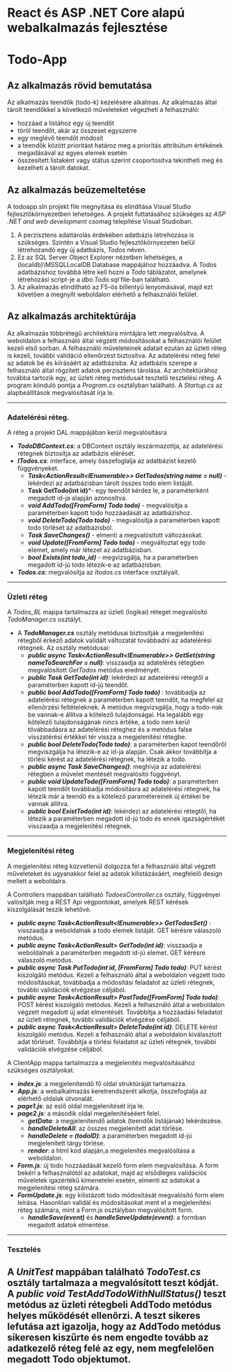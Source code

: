 # React és ASP .NET Core alapú webalkalmazás fejlesztése
# Todo-App

## Az alkalmazás rövid bemutatása
Az alkalmazás teendők (todo-k) kezelésére alkalmas. Az alkalmazás által tárolt teendőkkel a következő műveleteket végezheti a felhasználó:
- hozzáad a listához egy új teendőt
- töröl teendőt, akár az összeset egyszerre
- egy meglévő teendőt módosít
- a teendők között prioritást határoz meg a prioritás attribútum értékének megadásával az egyes elemek esetén
- összesített listaként vagy státus szerint csoportosítva tekintheti meg és kezelheti a tárolt datokat.

## Az alkalmazás beüzemeltetése
A todoapp.sln projekt file megnyitása és elindítása Visual Studio fejlesztőkörnyezetben lehetséges. A projekt futtatásához szükséges az *ASP .NET and web development* csomag telepítése Visual Studioban.
1. A perzisztens adattárolás érdekében adatbázis létrehozása is szükséges. Szintén a Visual Studio fejlesztőkörnyezeten belül létrehozandó egy új adatbázis, *Todos* néven. 
2. Ez az SQL Server Object Explorer nézetben lehetséges, a (localdb)\MSSQLLocalDB Database mappájához hozzáadva. A *Todos* adatbázishoz továbbá létre kell hozni a *Todo* táblázatot, amelynek létrehozási script-je a *dbo.Todo.sql* file-ban található.
3. Az alkalmazás elindítható az F5-ös billentyű lenyomásával, majd ezt követően a megnyílt weboldalon elérhető a felhasználói felület.
## Az alkalmazás architektúrája
Az alkalmazás többrétegű architektúra mintájára lett megvalósítva. 
A weboldalon a felhasználó által végzett módosításokat a felhasználói felület kezeli első sorban. A felhasználó műveleteinek adatait ezután az üzleti réteg is kezeli, további validáció ellenőrzést biztosítva. Az adatelérési réteg felel az adatok be és kiírásáért az adatbázisba.
Az adatbázis szerepe a felhasználó által rögzített adatok perzisztens tárolása.
Az architektúrához továbbá tartozik egy, az üzleti réteg metódusait tesztelő tesztelési réteg.
A program kiinduló pontja a *Program.cs* osztályban található.
A *Startup.cs* az alapbeállítások megvalósítását írja le.

---
### Adatelérési réteg. 
A  réteg a projekt DAL mappájában kerül megvalósításra
- ***TodoDBContext.cs***: a DBContext osztály leszármazottja, az adatelérési rétegnek biztosítja az adatbázis elérését.
- ***ITodos.cs***: interface, amely összefoglalja az adatbázist kezelő függvényeket. 
    - ***Task<ActionResult<IEnumerable<Todo>>> GetTodos(string name = null)*** - lekérdezi az adatbázisban tárolt összes todo elem listáját.
    - **Task<Todo> GetTodo(int id)***- egy teendőt kérdez le, a paraméterként megadott id-ja alapján azonosítva.
    - ***void AddTodo([FromForm] Todo todo)*** - megvalósítja a paraméterben kapott todo hozzáadását az  adatbázishoz.
    - ***void DeleteTodo(Todo todo)*** - megvalósítja a paraméterben kapott todo törlését az adatbázisból.
    - ***Task<int> SaveChanges()*** - elmenti a megvalósított változásokat.
    - ***void Update([FromForm] Todo todo)*** - megváltoztat egy todo elemet, amely már létezet az adatbázisban.
    - ***bool Exists(int todo_id)*** - megvizsgálja, ha a paraméterben megadott id-jú todo létezik-e az adatbázisban.
- ***Todos.cs***: megvalósítja az *Itodos.cs* interface osztályait.
---
### Üzleti réteg
A *Todos_BL* mappa tartalmazza az üzleti (logikai) réteget megvalósító *TodoManager.cs* osztályt.
- A ***TodoManager.cs*** osztály metódusai biztosítják a megjelenítési rétegből érkező adatok validált változatát továbbadni az adatelérési rétegnek. Az osztály metódusai:
    - ***public async Task<ActionResult<IEnumerable<Todo>>> GetSet(string nameToSearchFor = null)***:  visszaadja az adatelérés rétegben megvalósított *GetTodos* metódus eredményét.
    - ***public  Task<Todo> GetTodo(int id)***: lekérdezi az adatelérési rétegtől a paraméterben kapott id-jú teendőt.
    - ***public bool AddTodo([FromForm] Todo todo)*** : továbbadja az adatelérési rétegnek a paraméterben kapott teendőt, ha megfelel az ellenőrzési feltételeknek. A metódus megvizsgálja, hogy a todo-nak be vannak-e állítva a kötelező tulajdonságai. Ha legalább egy kötelező tulajdonságának nincs értéke, a todo nem kerül tövábbadásra az adatelérési réteghez és a metódus false visszatérési értékkel tér vissza a megjelenítési rétegbe.
    -  ***public bool DeleteTodo(Todo todo)***: a paraméterben kapot teendőről megviszgálja ha létezik-e az id-ja alapján. Csak akkor továbbítja a törlési kérést az adatelérési rétegnek, ha létezik a todo.
    -  ***public async Task<int> SaveChanges()***: meghívja az adatelérési rétegben a művelet mentését megvalósító függvényt.
    -  ***public void UpdateTodo([FromForm] Todo todo)***: a paraméterben kapott teendőt továbbadja módosításra az adatelérési rétegnek, ha létezik már a teendő és a kötelező paramétereinek új értékei be vannak állítva. 
    -  ***public bool  ExistTodo(int id)***: lekérdezi az adatelérési rétegtől, ha létezik a paraméterben megadott id-jú todo és ennek igazságértékét visszaadja a megjelenítési rétegnek.
---
### Megjelenítési réteg
A megjelenítési réteg közvetlenül dolgozza fel a felhasználó által végzett műveleteket és ugyanakkor felel az adatok kilistázásáért, megfelelő design mellett a weboldalra. 

A Controllers mappában található *TodoesController.cs* osztály, függvényei valósítják meg a REST Api végpontokat, amelyek REST kérések kiszolgálását teszik lehetővé.
- ***public async Task<ActionResult<IEnumerable<Todo>>> GetTodosSet()*** : visszaadja a weboldalnak a todo elemek listáját. GET kérésre válaszoló metódus.
- ***public async Task<ActionResult<Todo>> GetTodo(int id)***: visszaadja a weboldalnak a paraméterben megadott id-jú elemet. GET kérésre válaszoló metódus.
- ***public async Task<IActionResult> PutTodo(int id, [FromForm] Todo todo)***: PUT kérést kiszolgáló metódus. Kezeli a felhasználó által a weboldalon végzett todo módosításokat, továbbadja a módosítási feladatot az üzleti rétegnek, további validációk elvégzése céljából.
- ***public async Task<ActionResult<Todo>> PostTodo([FromForm] Todo todo)***: POST kérést kiszolgáló metódus. Kezeli a felhasználó által a weboldalon végzett megadott új adat elmentését. Továbbítja a hozzáadási feladatot az üzleti rétegnek, további validációk elvégzése céljából.
- ***public async Task<ActionResult<Todo>> DeleteTodo(int id)***: DELETE kérést kiszolgáló metódus. Kezeli a felhasználó által a weboldalon kiválasztott adat törlését. Továbbítja a törlési feladatot az üzleti rétegnek, további validációk elvégzése céljából.

A ClientApp mappa tartalmazza a megjelenítés megvalósításához szükséges osztályokat.
- ***index.js***: a megjelenítendő fő oldal struktúráját tartamazza.
- ***App.js***: a webalkalmazás keretrendszerét alkotja, összefoglalja az elérhető oldalak útvonalát.
- ***page1.js***: az eslő oldal megjelenítését írja le.
- ***page2.js***: a második oldal megjelenítésééert felel.
    -  ***getData***: a megjelenítendő adatok (teendők listájának) lekérdezése.
    -  ***handleDeleteAll***: az összes megjelenített adat törlése.
    -  ***handleDelete = (todoID)***: a paraméterben megadott id-jú megjelenített tárgy törlése.
    -  ***render***: a html kód alapján,a megjelenítés megvalósítása a weboldalon.
- ***Form.js***: új todo hozzáadását kezelő form elem megvalósítása. A form bekéri a felhasználótól az adatokat, majd az elsődleges validációs műveletek igazértékű kimenetelei esetén, elmenti az adatokat a megjelenítési réteg számára.
- ***FormUpdate.js***: egy kilistázott todo módosítását megvalósító form elem leírása. Hasonlóan validál és módosításokat ment el a megjelenítési réteg számára, mint a Form.js osztályban megvalósított form.
    - ***handleSave(event)*** és ***handleSaveUpdate(event)***: a formban megadott adatok elmentése.
---
### Tesztelés
A *UnitTest* mappában található *TodoTest.cs* osztály tartalmaza a megvalósított teszt kódját. 
A  *public void TestAddTodoWithNullStatus()* teszt metódus az üzleti rétegbeli AddTodo metódus helyes működését ellenőrzi. A teszt sikeres lefutása azt igazolja, hogy az AddTodo metódus sikeresen kiszűrte és nem engedte tovább az adatkezelő réteg felé az egy, nem megfelelően megadott Todo objektumot.
---





